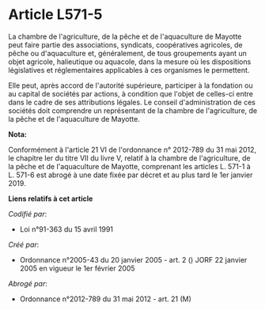 # Article L571-5

La chambre de l'agriculture, de la pêche et de l'aquaculture de Mayotte peut faire partie des associations, syndicats,
coopératives agricoles, de pêche ou d'aquaculture et, généralement, de tous groupements ayant un objet agricole, halieutique
ou aquacole, dans la mesure où les dispositions législatives et réglementaires applicables à ces organismes le permettent.

Elle peut, après accord de l'autorité supérieure, participer à la fondation ou au capital de sociétés par actions, à
condition que l'objet de celles-ci entre dans le cadre de ses attributions légales. Le conseil d'administration de ces
sociétés doit comprendre un représentant de la chambre de l'agriculture, de la pêche et de l'aquaculture de Mayotte.

**Nota:**

Conformément à l'article 21 VI de l'ordonnance n° 2012-789 du 31 mai 2012, le chapitre Ier du titre VII du livre V, relatif à
la chambre de l'agriculture, de la pêche et de l'aquaculture de Mayotte, comprenant les articles L. 571-1 à L. 571-6 est
abrogé à une date fixée par décret et au plus tard le 1er janvier 2019.

**Liens relatifs à cet article**

_Codifié par_:

  - Loi n°91-363 du 15 avril 1991

_Créé par_:

  - Ordonnance n°2005-43 du 20 janvier 2005 - art. 2 () JORF 22 janvier 2005 en vigueur le 1er février 2005

_Abrogé par_:

  - Ordonnance n°2012-789 du 31 mai 2012 - art. 21 (M)
